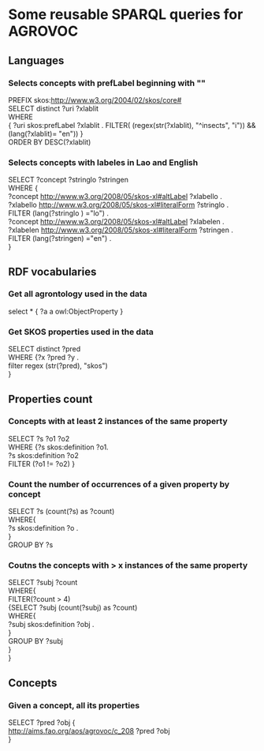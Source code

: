 # Some reusable SPARQL queries for AGROVOC


## Languages 

### Selects concepts with prefLabel beginning with ""

PREFIX skos:<http://www.w3.org/2004/02/skos/core#>    
SELECT distinct ?uri ?xlablit     
WHERE     
       { ?uri skos:prefLabel ?xlablit . FILTER( (regex(str(?xlablit), "^insects", "i")) && (lang(?xlablit)= "en")) }     
ORDER BY DESC(?xlablit) 


### Selects concepts with labeles in Lao and English

SELECT ?concept ?stringlo ?stringen    
WHERE {    
       ?concept <http://www.w3.org/2008/05/skos-xl#altLabel> ?xlabello  .    
       ?xlabello <http://www.w3.org/2008/05/skos-xl#literalForm> ?stringlo .     
       FILTER (lang(?stringlo ) ="lo") .     
       ?concept <http://www.w3.org/2008/05/skos-xl#altLabel> ?xlabelen  .    
       ?xlabelen <http://www.w3.org/2008/05/skos-xl#literalForm> ?stringen .    
       FILTER (lang(?stringen) ="en") .     
}


## RDF vocabularies  

### Get all agrontology used in the data

select * { ?a a owl:ObjectProperty  } 

### Get SKOS properties used in the data

SELECT distinct ?pred     
WHERE {?x ?pred ?y .   
      filter regex (str(?pred), "skos")   
      }    



## Properties count

### Concepts with at least 2 instances of the same property

SELECT ?s ?o1 ?o2  
WHERE {?s skos:definition ?o1.  
       ?s skos:definition ?o2  
      FILTER (?o1 != ?o2) } 
      

### Count the number of occurrences of a given property by concept 

SELECT ?s (count(?s) as ?count)    
       WHERE{     
          ?s skos:definition ?o .     
       }    
       GROUP BY ?s 
       
### Coutns the concepts with > x instances of the same property

SELECT ?subj ?count   
WHERE{    
    FILTER(?count > 4)   
    {SELECT ?subj (count(?subj) as ?count)   
       WHERE{   
          ?subj skos:definition ?obj .   
       }   
       GROUP BY ?subj   
    }  
}


## Concepts      
      
### Given a concept, all its properties

SELECT ?pred ?obj {    
<http://aims.fao.org/aos/agrovoc/c_208> ?pred ?obj     
}  


